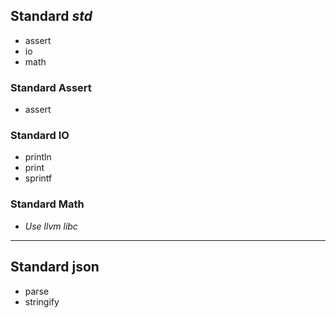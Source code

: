 ## Standard *std*

- assert
- io
- math

### Standard Assert

- assert

### Standard IO

- println
- print
- sprintf

### Standard Math

- *Use llvm libc*

---

## Standard json

- parse
- stringify
